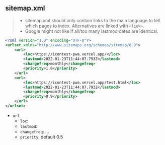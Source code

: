## sitemap.xml

> - sitemap.xml should only contain links to the main language to tell which pages to index. Alternatives are linked with `<link>`.
> - Google might not like if all/too many lastmod dates are identical.

```xml
<?xml version="1.0" encoding="UTF-8"?>
<urlset xmlns="http://www.sitemaps.org/schemas/sitemap/0.9">
    <url>
        <loc>https://icontest-pwa.vercel.app/</loc>
        <lastmod>2022-01-23T11:44:07.793Z</lastmod>
        <changefreq>monthly</changefreq>
        <priority>1.0</priority>
    </url>
    <url>
        <loc>https://icontest-pwa.vercel.app/test.html</loc>
        <lastmod>2022-01-23T11:44:07.793Z</lastmod>
        <changefreq>monthly</changefreq>
        <priority>0.9</priority>
    </url>
</urlset>
```


- `url`
    - `loc`:
    - `lastmod`:
    - `changefreq`: ...
    - `priority`: default 0.5
